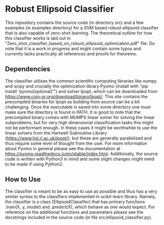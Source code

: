 # Robust Ellipsoid Classifier
This repository contains the source code (in directory src) and a few examples 
(in examples directory) for a SVM based robust ellipsoid classifier that is also
capable of zero-shot learning. The theoretical outline for how this classifier
works is laid out in "Zero_shot_classifier_based_on_robust_ellipsoid_optimization.pdf"
file. Do note that it is a work in progress and might contain some typos and currently
lacks practically all references and proofs for theorems.
## Dependencies
The classifier utilises the common scientific computing libraries like numpy and scipy
and crucially the optimization library Pyomo (install with "pip install 'pyomo[optional]'")
and solver Ipopt, which can be downloaded from https://www.coin-or.org/download/binary/Ipopt/.
This site contains the precompiled binaries for Ipopt as building from source can be a bit 
challenging. Once the executable is saved into some directory one must make sure the directory
is found in PATH. It is good to note that the precompiled binary comes with MUMPS linear solver
for solving the linear subproblems, but for very high dimensional classification tasks
this might not be performant enough. In these cases it might be worthwhile to use the linear solvers
from the Hartwell Subroutine Library (https://www.hsl.rl.ac.uk/ipopt/), but these are generally
parallelized and thus require some level of thought from the user. For more information about Pyomo
in general please see the documentation at https://pyomo.readthedocs.io/en/stable/index.html.
Additionally, the source code is written with Python3 in mind and some slight changes might
need to be made if using Python2.
## How to Use
The classifier is meant to be as easy to use as possible and thus has a very similar syntax
to the classifiers implemented in scikit-learn library. Namely, the classifier is a class
(EllipsoidClassifier) that has primary functions .train(X, y, model) and .predict(X), which
behave as one would expect. For reference on the additional functions and parameters
please see the docstrings included in the source code (in file src/ellipsoid_classifier.py).